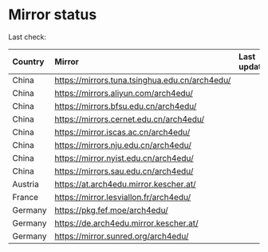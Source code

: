 <script src="./time.js"></script>
# Mirror status
Last check: <script type="text/javascript">localize(1740192531.9537644);</script>

|Country|Mirror|Last update|
|:------|:-----|:----------|
|China|https://mirrors.tuna.tsinghua.edu.cn/arch4edu/|<script type="text/javascript">localize(1740163412);</script>|
|China|https://mirrors.aliyun.com/arch4edu/|<script type="text/javascript">localize(1740163412);</script>|
|China|https://mirrors.bfsu.edu.cn/arch4edu/|<script type="text/javascript">localize(1740120057);</script>|
|China|https://mirrors.cernet.edu.cn/arch4edu/|<script type="text/javascript">localize(1740163412);</script>|
|China|https://mirror.iscas.ac.cn/arch4edu/|<script type="text/javascript">localize(1740163412);</script>|
|China|https://mirrors.nju.edu.cn/arch4edu/|<script type="text/javascript">localize(1740120057);</script>|
|China|https://mirror.nyist.edu.cn/arch4edu/|<script type="text/javascript">localize(1740120057);</script>|
|China|https://mirrors.sau.edu.cn/arch4edu/|<script type="text/javascript">localize(1731653531);</script>|
|Austria|https://at.arch4edu.mirror.kescher.at/|<script type="text/javascript">localize(1740163412);</script>|
|France|https://mirror.lesviallon.fr/arch4edu/|<script type="text/javascript">localize(1740163412);</script>|
|Germany|https://pkg.fef.moe/arch4edu/|<script type="text/javascript">localize(1740163412);</script>|
|Germany|https://de.arch4edu.mirror.kescher.at/|<script type="text/javascript">localize(1740163412);</script>|
|Germany|https://mirror.sunred.org/arch4edu/|<script type="text/javascript">localize(1740163412);</script>|

<script src="./tablefilter/tablefilter.js"></script>
<script src="./table.js"></script>